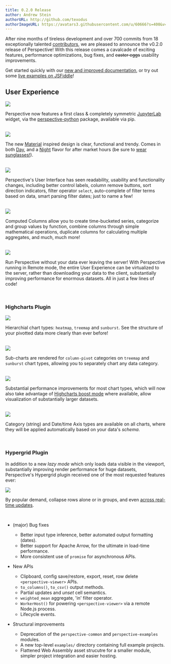 ```yaml
---
title: 0.2.0 Release
author: Andrew Stein
authorURL: http://github.com/texodus
authorImageURL: https://avatars3.githubusercontent.com/u/60666?s=400&v=4
---
```


After nine months of tireless development and over 700 commits from 18 
exceptionally talented [contributors](https://github.com/finos/perspective/graphs/contributors),
we are pleased to announce the v0.2.0 release of Perspective!  With this release
comes a cavalcade of exciting features, performance optimizations, bug fixes, 
and <strike>easter eggs</strike> usability improvements.

Get started quickly with our [new and improved documentation](https://perspective.finos.org/docs/installation.html),
or try out some [live examples on JSFiddle](https://jsfiddle.net/user/texodus/fiddles/)!

<!--truncate-->

<style>.post img {width:300px;float:left;padding-right: 30px;padding-bottom:20px;display:inline-block}img:</style>

## User Experience

<img src="../../../../img/2018-10-01-v0.2.0-release/jupyter.png"></img>

Perspective now features a first class & completely symmetric 
[JupyterLab](https://jupyterlab.readthedocs.io/en/latest/) widget, via the
[perspective-python](https://github.com/timkpaine/perspective-python)
package, available via pip.


<br style="clear:both;" />
<img src="../../../../img/2018-10-01-v0.2.0-release/theme.png"></img>

The new [Material](https://material.io/design/) inspired design is clear, functional and 
trendy.  Comes in both [Day](https://unpkg.com/@finos/perspective-examples@0.2.0/build/theme-material.html), 
and a [Night](https://unpkg.com/@finos/perspective-examples@0.2.0/build/theme-material-dark.html) 
flavor for after market hours (be sure to [wear sunglasses!](../../../../img/2018-10-01-v0.2.0-release/sunglasses.png)).

<br style="clear:both;" />
<img src="../../../../img/2018-10-01-v0.2.0-release/interface.png"></img>

Perspective's User Interface has seen readability, usability and functionality 
changes, including better control labels, column remove buttons, sort direction
indicators, filter operator `select`, auto-complete of filter terms based on data,
smart parsing filter dates;  just to name a few!

<br style="clear:both;" />
<img src="../../../../img/2018-10-01-v0.2.0-release/computed.png"></img>

Computed Columns allow you to create time-bucketed series, categorize and group
values by function, combine columns through simple mathematical operations, 
duplicate columns for calculating multiple aggregates, and
much, much more!

<br style="clear:both;" />
<img src="../../../../img/2018-10-01-v0.2.0-release/remote.png"></img>

Run Perspective without your data ever leaving the server!  With Perspective
running in Remote mode, the entire User Experience can be virtualized to the
server, rather than downloading your data to the client, substantially improving
performance for enormous datasets.  All in just a few lines of code!

<br style="clear:both;" />

### Highcharts Plugin

<img src="../../../../img/2018-10-01-v0.2.0-release/hierarchial.png"></img>

Hierarchial chart types: `heatmap`, `treemap` and `sunburst`.  See the 
structure of your pivotted data more clearly than ever before!

<br style="clear:both;" />
<img src="../../../../img/2018-10-01-v0.2.0-release/subchart.png"></img>

Sub-charts are rendered for `column-pivot` categories on `treemap` and
`sunburst` chart types, allowing you to separately chart any data category.

<br style="clear:both;" />
<img src="../../../../img/2018-10-01-v0.2.0-release/boost.png"></img>

Substantial performance improvements for most chart types, which will
now also take advantage of [Highcharts boost mode]() where available, allow
visualization of substantially larger datasets.

<br style="clear:both;" />
<img src="../../../../img/2018-10-01-v0.2.0-release/axis.png"></img>

Category (string) and Date/time Axis types are available on all charts, where
they will be applied automatically based on your data's <i>schema</i>.

<br style="clear:both;" />

### Hypergrid Plugin

In addition to a new <i>lazy mode</i> which only loads data visible in the
viewport, substantially improving render performance for huge datasets,
Perspective's Hypergrid plugin received one of the most requested features
ever:

<img src="../../../../img/2018-10-01-v0.2.0-release/expandcollapse.png"></img>

By popular demand, collapse rows alone or in groups, and even 
[across real-time updates](https://unpkg.com/@finos/perspective-examples@0.2.0/build/streaming.html).

<br style="clear:both;" />

* (major) Bug fixes
    * Better input type inference, better automated output formatting (dates).
    * Better support for Apache Arrow, for the ultimate in load-time performance.
    * More consistent use of `promise` for asynchronous APIs.

* New APIs
    * Clipboard, config save/restore, export, reset, row delete `<perspective-viewer>` APIs.
    * `to_columns()`, `to_csv()` output methods.
    * Partial updates and <i>unset</i> cell semantics.
    * `weighted_mean` aggregate, 'in' filter operator.
    * `WorkerHost()` for powering `<perspective-viewer>` via a remote Node.js process.
    * Lifecycle events.

* Structural improvements
    * Deprecation of the `perspective-common` and `perspective-examples` modules.
    * A new top-level `examples/` directory containing full example projects.
    * Flattened Web Assembly asset strucutre for a smaller module, simpler 
      project integration and easier hosting.